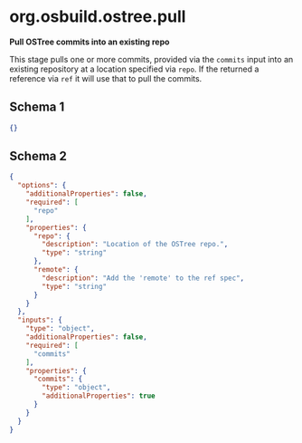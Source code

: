 
# org.osbuild.ostree.pull

**Pull OSTree commits into an existing repo**

This stage pulls one or more commits, provided via
the `commits` input into an existing repository at
a location specified via `repo`.
If the returned a reference via `ref` it will use
that to pull the commits.

## Schema 1

```json
{}
```

## Schema 2

```json
{
  "options": {
    "additionalProperties": false,
    "required": [
      "repo"
    ],
    "properties": {
      "repo": {
        "description": "Location of the OSTree repo.",
        "type": "string"
      },
      "remote": {
        "description": "Add the 'remote' to the ref spec",
        "type": "string"
      }
    }
  },
  "inputs": {
    "type": "object",
    "additionalProperties": false,
    "required": [
      "commits"
    ],
    "properties": {
      "commits": {
        "type": "object",
        "additionalProperties": true
      }
    }
  }
}
```
